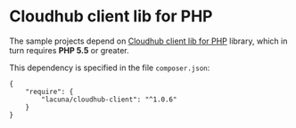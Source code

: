 Cloudhub client lib for PHP
=================================

The sample projects depend on [Cloudhub client lib for PHP](https://github.com/LacunaSoftware/cloudHubPhpClient) library, which in
turn requires **PHP 5.5** or greater.

This dependency is specified in the file `composer.json`:

	{
		"require": {
			"lacuna/cloudhub-client": "^1.0.6"
		}
	}
